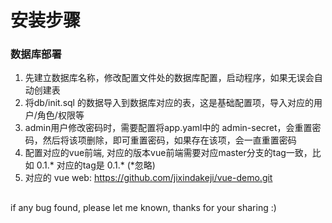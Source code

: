 # 安装步骤
### 数据库部署
1. 先建立数据库名称，修改配置文件处的数据库配置，启动程序，如果无误会自动创建表
2. 将db/init.sql 的数据导入到数据库对应的表，这是基础配置项，导入对应的用户/角色/权限等
3. admin用户修改密码时，需要配置将app.yaml中的 admin-secret，会重置密码，然后将该项删除，即可重置密码，如果存在该项，会一直重置密码
4. 配置对应的vue前端, 对应的版本vue前端需要对应master分支的tag一致，比如 0.1.* 对应的tag是 0.1.* (*忽略)
5. 对应的 vue web: https://github.com/jixindakeji/vue-demo.git


## 
if any bug found, please let me known, thanks for your sharing :)
